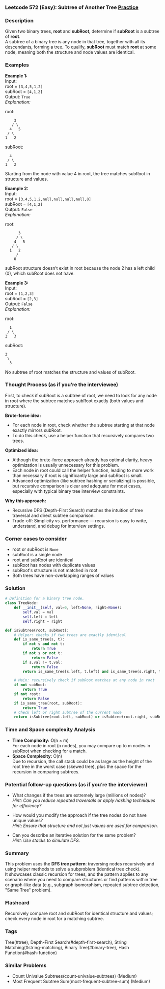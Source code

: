 ### Leetcode 572 (Easy): Subtree of Another Tree [Practice](https://leetcode.com/problems/subtree-of-another-tree)

### Description  
Given two binary trees, **root** and **subRoot**, determine if **subRoot** is a subtree of **root**.  
A subtree of a binary tree is any node in that tree, together with all its descendants, forming a tree. To qualify, **subRoot** must match **root** at some node, meaning both the structure and node values are identical.

### Examples  

**Example 1:**  
Input:  
root = `[3,4,5,1,2]`  
subRoot = `[4,1,2]`  
Output: `True`  
*Explanation:*

root:  
```
    3
   / \
  4   5
 / \
1   2
```
subRoot:  
```
  4
 / \
1   2
```
Starting from the node with value 4 in root, the tree matches subRoot in structure and values.

**Example 2:**  
Input:  
root = `[3,4,5,1,2,null,null,null,null,0]`  
subRoot = `[4,1,2]`  
Output: `False`  
*Explanation:*

root:  
```
      3
     / \
    4   5
   / \
  1   2
     /
    0
```
subRoot structure doesn't exist in root because the node 2 has a left child (0), which subRoot does not have.

**Example 3:**  
Input:  
root = `[1,2,3]`  
subRoot = `[2,3]`  
Output: `False`  
*Explanation:*

root:  
```
  1
 / \
2   3
```
subRoot:  
```
2
 \
  3
```
No subtree of root matches the structure and values of subRoot.

### Thought Process (as if you’re the interviewee)  
First, to check if subRoot is a subtree of root, we need to look for any node in root where the subtree matches subRoot exactly (both values and structure).

**Brute-force idea:**  
- For each node in root, check whether the subtree starting at that node exactly mirrors subRoot.
- To do this check, use a helper function that recursively compares two trees.

**Optimized idea:**  
- Although the brute-force approach already has optimal clarity, heavy optimization is usually unnecessary for this problem.  
- Each node in root could call the helper function, leading to more work than necessary if root is significantly large and subRoot is small.  
- Advanced optimization (like subtree hashing or serializing) is possible, but recursive comparison is clear and adequate for most cases, especially with typical binary tree interview constraints.

**Why this approach:**  
- Recursive DFS (Depth-First Search) matches the intuition of tree traversal and direct subtree comparison.
- Trade-off: Simplicity vs. performance — recursion is easy to write, understand, and debug for interview settings.

### Corner cases to consider  
- root or subRoot is `None`
- subRoot is a single node
- root and subRoot are identical
- subRoot has nodes with duplicate values
- subRoot's structure is not matched in root
- Both trees have non-overlapping ranges of values

### Solution

```python
# Definition for a binary tree node.
class TreeNode:
    def __init__(self, val=0, left=None, right=None):
        self.val = val
        self.left = left
        self.right = right

def isSubtree(root, subRoot):
    # Helper: checks if two trees are exactly identical
    def is_same_tree(s, t):
        if not s and not t:
            return True
        if not s or not t:
            return False
        if s.val != t.val:
            return False
        return is_same_tree(s.left, t.left) and is_same_tree(s.right, t.right)

    # Main: recursively check if subRoot matches at any node in root
    if not subRoot:
        return True
    if not root:
        return False
    if is_same_tree(root, subRoot):
        return True
    # Check left or right subtree of the current node
    return isSubtree(root.left, subRoot) or isSubtree(root.right, subRoot)
```

### Time and Space complexity Analysis  

- **Time Complexity:** O(n × m)  
  For each node in root (n nodes), you may compare up to m nodes in subRoot when checking for a match.  
- **Space Complexity:** O(n)  
  Due to recursion, the call stack could be as large as the height of the root tree in the worst case (skewed tree), plus the space for the recursion in comparing subtrees.

### Potential follow-up questions (as if you’re the interviewer)  

- What changes if the trees are extremely large (millions of nodes)?  
  *Hint: Can you reduce repeated traversals or apply hashing techniques for efficiency?*

- How would you modify the approach if the tree nodes do not have unique values?  
  *Hint: Ensure that structure and not just values are used for comparison.*

- Can you describe an iterative solution for the same problem?  
  *Hint: Use stacks to simulate DFS.*

### Summary
This problem uses the **DFS tree pattern**: traversing nodes recursively and using helper methods to solve a subproblem (identical tree check).  
It showcases classic recursion for trees, and the pattern applies to any scenario where you need to compare structures or find patterns within tree or graph-like data (e.g., subgraph isomorphism, repeated subtree detection, "Same Tree" problem).


### Flashcard
Recursively compare root and subRoot for identical structure and values; check every node in root for a matching subtree.

### Tags
Tree(#tree), Depth-First Search(#depth-first-search), String Matching(#string-matching), Binary Tree(#binary-tree), Hash Function(#hash-function)

### Similar Problems
- Count Univalue Subtrees(count-univalue-subtrees) (Medium)
- Most Frequent Subtree Sum(most-frequent-subtree-sum) (Medium)